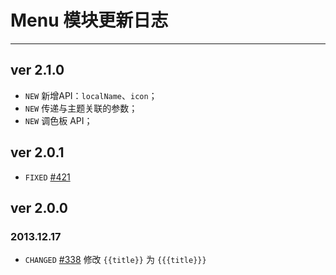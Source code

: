 # Menu 模块更新日志
---

## ver 2.1.0

- `NEW` 新增API：`localName`、`icon`；
- `NEW` 传递与主题关联的参数；
- `NEW` 调色板 API；


## ver 2.0.1

- `FIXED` [#421](https://github.com/allmobilize/issues/issues/421)


## ver 2.0.0

### 2013.12.17

* `CHANGED` [#338](https://github.com/allmobilize/issues/issues/338) 修改 `{{title}}` 为 `{{{title}}}`